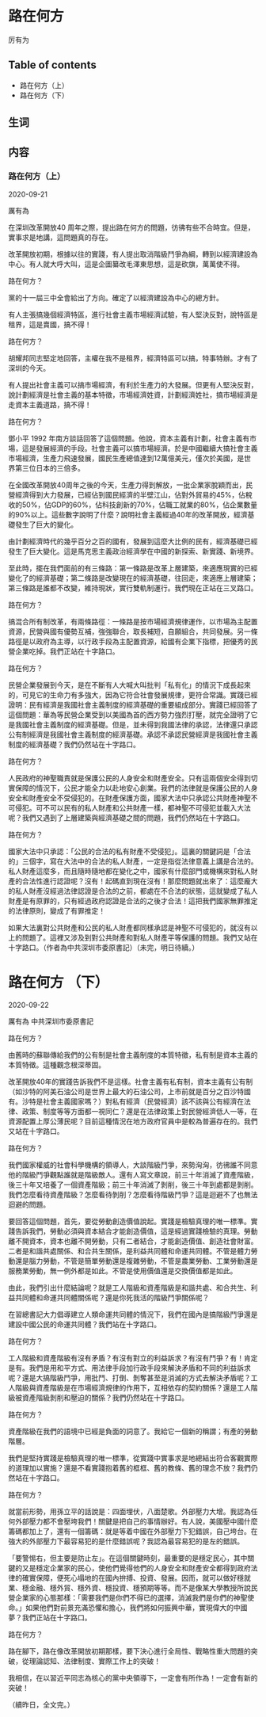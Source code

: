 # 路在何方
厉有为


## Table of contents
- 路在何方（上）
- 路在何方（下）



## 生词




## 内容

### 路在何方（上）

2020-09-21

厲有為

在深圳改革開放40 周年之際，提出路在何方的問題，彷彿有些不合時宜。但是，實事求是地講，這問題真的存在。

改革開放初期，根據以往的實踐，有人提出取消階級鬥爭為綱，轉到以經濟建設為中心。有人就大呼大叫，這是企圖纂改毛澤東思想，這是砍旗，萬萬使不得。

路在何方？

黨的十一屆三中全會給出了方向。確定了以經濟建設為中心的總方針。

有人主張搞幾個經濟特區，進行社會主義市場經濟試驗，有人堅決反對，說特區是租界，這是賣國，搞不得！

路在何方？

胡耀邦同志堅定地回答，主權在我不是租界，經濟特區可以搞，特事特辦。才有了深圳的今天。

有人提出社會主義可以搞市場經濟，有利於生產力的大發展。但更有人堅決反對，說計劃經濟是社會主義的基本特徵，市場經濟姓資，計劃經濟姓社，搞市場經濟是走資本主義道路，搞不得！

路在何方？

鄧小平 1992 年南方談話回答了這個問題。他說，資本主義有計劃，社會主義有市場，這是發展經濟的手段。社會主義可以搞市場經濟。於是中國繼續大搞社會主義市場經濟，生產力飛速發展，國民生產總值達到12萬億美元，僅次於美國，是世界第三位日本的三倍多。

在全國改革開放40周年之後的今天，生產力得到解放，一批企業家脫穎而出，民營經濟得到大力發展，已經佔到國民經濟的半壁江山，佔對外貿易的45%，佔稅收的50%，佔GDP的60%，佔科技創新的70%，佔職工就業的80%，佔企業數量的90%以上。這些數字說明了什麼？說明社會主義經過40年的改革開放，經濟基礎發生了巨大的變化。

由計劃經濟時代的幾乎百分之百的國有，發展到這麼大比例的民有，經濟基礎已經發生了巨大變化。這是馬克思主義政治經濟學在中國的新探索、新實踐、新境界。

至此時，擺在我們面前的有三條路：第一條路是改革上層建築，來適應現實的已經變化了的經濟基礎；第二條路是改變現在的經濟基礎，往回走，來適應上層建築；第三條路是誰都不改變，維持現狀，實行雙軌制運行。我們現在正站在三叉路口。

路在何方？

搞混合所有制改革，有兩條路徑：一條路是按市場經濟規律運作，以市場為主配置資源，民營與國有優勢互補，強強聯合，取長補短，自願組合，共同發展。另一條路徑是以政府為主導，以行政手段為主配置資源，給國有企業下指標，把優秀的民營企業吃掉。我們正站在十字路口。

路在何方？

民營企業發展到今天，是在不斷有人大喊大叫批判「私有化」的情況下成長起來的，可見它的生命力有多強大，因為它符合社會發展規律，更符合常識。實踐已經證明：民有經濟是我國社會主義制度的經濟基礎的重要組成部分。實踐已經回答了這個問題：華為等民營企業受到以美國為首的西方勢力強烈打壓，就完全證明了它是我國社會主義制度的經濟基礎。但是，並未得到我國法律的承認，法律還只承認公有制經濟是我國社會主義制度的經濟基礎。承認不承認民營經濟是我國社會主義制度的經濟基礎？我們仍然站在十字路口。

路在何方？

人民政府的神聖職責就是保護公民的人身安全和財產安全。只有這兩個安全得到切實保障的情況下，公民才能全力以赴地安心創業。我們的法律就是保護公民的人身安全和財產安全不受侵犯的。在財產保護方面，國家大法中只承認公共財產神聖不可侵犯。可不可以民有的私人財產和公共財產一樣，都神聖不可侵犯並載入大法呢？我們又遇到了上層建築與經濟基礎之間的問題，我們仍然站在十字路口。

路在何方？

國家大法中只承認：「公民的合法的私有財產不受侵犯」。這裏的關鍵詞是「合法的」三個字，寫在大法中的合法的私人財產，一定是指從法律意義上講是合法的。私人財產這麼多，而且隨時隨地都在變化之中，國家有什麼部門或機構來對私人財產的合法性進行認證呢？沒有！起碼直到現在沒有！那麼問題就出來了：這麼龐大的私人財產沒經過法律認證是合法的之前，都處在不合法的狀態，這就變成了私人財產是有原罪的，只有經過政府認證是合法的之後才合法！這把我們國家無罪推定的法律原則，變成了有罪推定！

如果大法裏對公共財產和公民的私人財產都同樣承認是神聖不可侵犯的，就沒有以上的問題了。這裡又涉及到對公共財產和對私人財產平等保護的問題。我們又站在十字路口。（作者為中共深圳市委原書記）（未完，明日待續。）





# 路在何方 （下）

2020-09-22

厲有為 中共深圳市委原書記

路在何方？

由舊時的蘇聯傳給我們的公有制是社會主義制度的本質特徵，私有制是資本主義的本質特徵。這種觀念根深蒂固。

改革開放40年的實踐告訴我們不是這樣。社會主義有私有制，資本主義有公有制（如沙特的阿美石油公司是世界上最大的石油公司，上市前就是百分之百沙特國有。沙特是社會主義國家嗎？）對私有經濟（民營經濟）該不該與公有經濟在法律、政策、制度等等方面都一視同仁？還是在法律政策上對民營經濟低人一等，在資源配置上厚公薄民呢？目前這種情況在地方政府官員中是較為普遍存在的。我們又站在十字路口。

路在何方？

我們國家權威的社會科學機構的領導人，大談階級鬥爭，來勢洶洶，彷彿誰不同意他的階級鬥爭觀點誰就是階級敵人。還有人寫文章說，前三十年消滅了資產階級，後三十年又培養了一個資產階級；前三十年消滅了剝削，後三十年到處都是剝削。我們怎麼看待資產階級？怎麼看待剝削？怎麼看待階級鬥爭？這是迴避不了也無法迴避的問題。

要回答這個問題，首先，要從勞動創造價值說起。實踐是檢驗真理的唯一標準。實踐告訴我們，勞動必須與資本結合才能創造價值，這是經過實踐檢驗的真理。勞動離不開資本，資本也離不開勞動，只有二者結合，才能創造價值、創造社會財富。二者是和諧共處關係、和合共生關係，是利益共同體和命運共同體。不管是體力勞動還是腦力勞動，不管是簡單勞動還是複雜勞動，不管是農業勞動、工業勞動還是服務業勞動，無一例外都是如此。不管是使用價值還是交換價值都是如此。

由此，我們引出什麼結論呢？就是工人階級和資產階級是和諧共處、和合共生、利益共同體和命運共同體關係呢？還是你死我活的階級鬥爭關係呢？

在習總書記大力倡導建立人類命運共同體的情況下，我們在國內是搞階級鬥爭還是建設中國公民的命運共同體？我們站在十字路口。

路在何方？

工人階級和資產階級有沒有矛盾？有沒有對立的利益訴求？有沒有鬥爭？有！肯定是有。我們是用和平方式、用法律手段加行政手段來解決矛盾和不同的利益訴求呢？還是大搞階級鬥爭，用批鬥、打倒、剝奪甚至是消滅的方式去解決矛盾呢？工人階級與資產階級是在市場經濟規律的作用下，互相依存的契約關係？還是工人階級被資產階級剝削和壓迫的關係？我們仍然站在十字路口。

路在何方？

資產階級在我們的語境中已經是負面的詞意了。我給它一個新的稱謂；有產的勞動階層。

我們是堅持實踐是檢驗真理的唯一標準，從實踐中實事求是地總結出符合客觀實際的道理加以實施？還是不看實踐抱着舊的框框、舊的教條、舊的理念不放？我們仍然站在十字路口。

路在何方？

就當前形勢，用孫立平的話說是：四面埋伏，八面楚歌。外部壓力大增。我認為任何外部壓力都不會壓垮我們！關鍵是把自己的事情辦好。有人說，美國壓中國什麼籌碼都加上了，還有一個籌碼：就是等着中國在外部壓力下犯錯誤，自己垮台。在強大的外部壓力下最容易犯的是什麼錯誤呢？我認為最容易犯的是左的錯誤。

「要警惕右，但主要是防止左」。在這個關鍵時刻，最重要的是穩定民心，其中關鍵的又是穩定企業家的民心，使他們覺得他們的人身安全和財產安全都得到政府法律的確實保障，便死心塌地的在國內拚搏、投資、發展。因而，就可以做好穩就業、穩金融、穩外貿、穩外資、穩投資、穩預期等等。而不是像某大學教授所說民營企業家的心態那樣：「需要我們是你們不得已的選擇，消滅我們是你們的神聖使命。」如果他們對前景充滿恐懼和擔心，我們將如何振興中華，實現偉大的中國夢？我們正站在十字路口。

路在何方？

路在腳下，路在像改革開放初期那樣，要下決心進行全局性、戰略性重大問題的突破，從理論認知、法律制度、實際工作上的突破！

我相信，在以習近平同志為核心的黨中央領導下，一定會有所作為！一定會有新的突破！

（續昨日，全文完。）